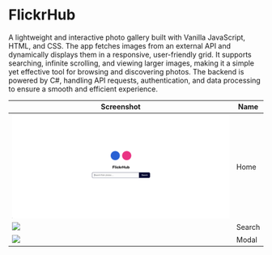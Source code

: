 # FlickrHub
A lightweight and interactive photo gallery built with Vanilla JavaScript, HTML, and CSS. The app fetches images from an external API and dynamically displays them in a responsive, user-friendly grid. It supports searching, infinite scrolling, and viewing larger images, making it a simple yet effective tool for browsing and discovering photos. The backend is powered by C#, handling API requests, authentication, and data processing to ensure a smooth and efficient experience.

| Screenshot | Name |
| -------- | ------- |
| ![](https://github.com/aramean/flickrhub/blob/main/frontend/UI/src/assets/images/screenshot1.png?raw=true) | Home |
| ![](https://github.com/aramean/flickrhub/blob/main/frontend/UI/src/assets/images/screenshot2.png?raw=true) | Search |
| ![](https://github.com/aramean/flickrhub/blob/main/frontend/UI/src/assets/images/screenshot3.png?raw=true) | Modal |


